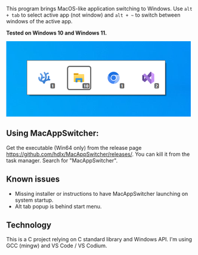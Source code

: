 This program brings MacOS-like application switching to Windows. Use `alt + tab` to select active app (not window) and `alt + ~` to switch between windows of the active app.

**Tested on Windows 10 and Windows 11.**

![](./Assets/ScreenshotWin10.png)

## Using MacAppSwitcher:
Get the executable (Win64 only) from the release page https://github.com/hdlx/MacAppSwitcher/releases/.
You can kill it from the task manager. Search for "MacAppSwitcher".

## Known issues
- Missing installer or instructions to have MacAppSwitcher launching on system startup.
- Alt tab popup is behind start menu.

## Technology
This is a C project relying on C standard library and Windows API. I'm using GCC (mingw) and VS Code / VS Codium.
